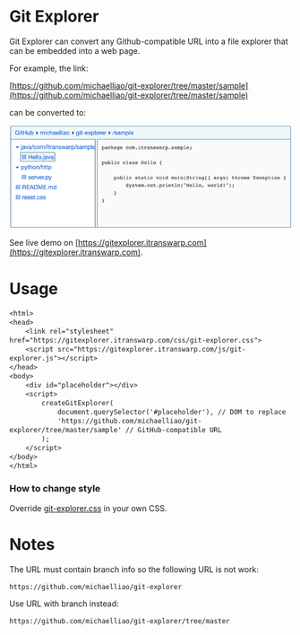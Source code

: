 # Git Explorer

Git Explorer can convert any Github-compatible URL into a file explorer that can be embedded into a web page.

For example, the link:

[https://github.com/michaelliao/git-explorer/tree/master/sample](https://github.com/michaelliao/git-explorer/tree/master/sample)

can be converted to:

![gitexplorer.png](gitexplorer.png)

See live demo on [https://gitexplorer.itranswarp.com](https://gitexplorer.itranswarp.com).

# Usage

```
<html>
<head>
    <link rel="stylesheet" href="https://gitexplorer.itranswarp.com/css/git-explorer.css">
    <script src="https://gitexplorer.itranswarp.com/js/git-explorer.js"></script>
</head>
<body>
    <div id="placeholder"></div>
    <script>
        createGitExplorer(
            document.querySelector('#placeholder'), // DOM to replace
            'https://github.com/michaelliao/git-explorer/tree/master/sample' // GitHub-compatible URL
        );
    </script>
</body>
</html>
```

### How to change style

Override [git-explorer.css](https://github.com/michaelliao/git-explorer/blob/master/css/git-explorer.css) in your own CSS.

# Notes

The URL must contain branch info so the following URL is not work:

```
https://github.com/michaelliao/git-explorer
```

Use URL with branch instead:

```
https://github.com/michaelliao/git-explorer/tree/master
```
